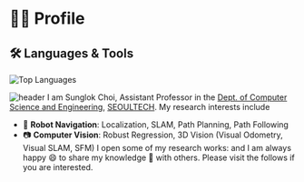 # 👨‍💻 Profile

## 🛠️ Languages & Tools

![Top Languages](https://github-readme-stats.vercel.app/api/top-langs/?username=beeean17&layout=compact&theme=vue-dark&hide_border=true)

![header](https://capsulerender.vercel.app/api?type=waving&color=auto&height=200&section=header&text=Sunglok%20Choi&fontSize=32)
I am Sunglok Choi, Assistant Professor in the [Dept. of Computer Science and
Engineering](https://computer.seoultech.ac.kr/), [SEOULTECH](https://en.seoultech.ac.kr/).
My research interests include
* :car: **Robot Navigation**: Localization, SLAM, Path Planning, Path Following
* :camera: **Computer Vision**: Robust Regression, 3D Vision (Visual Odometry, Visual SLAM, SFM)
I open some of my research works:  and 
I am always happy :smile: to share my knowledge :blue_book: with others. Please visit the follows if you are
interested.
